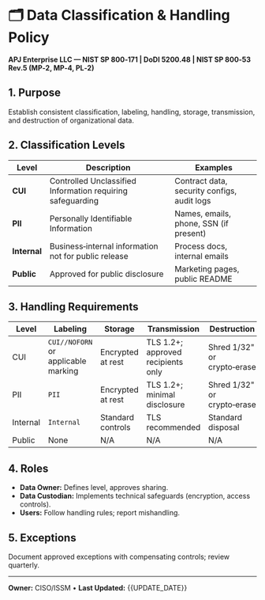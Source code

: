 # 🗂️ Data Classification & Handling Policy
**APJ Enterprise LLC — NIST SP 800‑171 | DoDI 5200.48 | NIST SP 800‑53 Rev.5 (MP‑2, MP‑4, PL‑2)**

## 1. Purpose
Establish consistent classification, labeling, handling, storage, transmission, and destruction of organizational data.

## 2. Classification Levels
| Level | Description | Examples |
|---|---|---|
| **CUI** | Controlled Unclassified Information requiring safeguarding | Contract data, security configs, audit logs |
| **PII** | Personally Identifiable Information | Names, emails, phone, SSN (if present) |
| **Internal** | Business‑internal information not for public release | Process docs, internal emails |
| **Public** | Approved for public disclosure | Marketing pages, public README |

## 3. Handling Requirements
| Level | Labeling | Storage | Transmission | Destruction |
|---|---|---|---|---|
| CUI | `CUI//NOFORN` or applicable marking | Encrypted at rest | TLS 1.2+; approved recipients only | Shred 1/32" or crypto‑erase |
| PII | `PII` | Encrypted at rest | TLS 1.2+; minimal disclosure | Shred 1/32" or crypto‑erase |
| Internal | `Internal` | Standard controls | TLS recommended | Standard disposal |
| Public | None | N/A | N/A | N/A |

## 4. Roles
- **Data Owner:** Defines level, approves sharing.  
- **Data Custodian:** Implements technical safeguards (encryption, access controls).  
- **Users:** Follow handling rules; report mishandling.

## 5. Exceptions
Document approved exceptions with compensating controls; review quarterly.

---

**Owner:** CISO/ISSM • **Last Updated:** {{UPDATE_DATE}}
